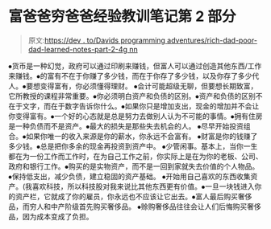 # 富爸爸穷爸爸经验教训笔记第 2 部分

> 原文:[https://dev . to/Davids programming adventures/rich-dad-poor-dad-learned-notes-part-2-4g nn](https://dev.to/davidsprogrammingadventures/rich-dad-poor-dad-lessons-learned-notes-part-2-4gnn)

⦁货币是一种幻觉，政府可以通过印刷来赚钱，但富人可以通过创造其他东西/工作来赚钱。⦁的富有不在于你赚了多少钱，而在于你存了多少钱，以及你存了多少代人。⦁要想变得富有，你必须懂得理财。
⦁会计可能超级无聊，但要想长期致富，它所教授的课程非常重要。⦁你必须明白资产和负债的区别。⦁资产和负债的区别不在于文字，而在于数字告诉你什么。⦁如果你只是增加支出，现金的增加并不会让你变得富有。⦁一个好的心态就是总是努力去做别人认为不可能的事情。⦁拥有住房是一种负债而不是资产。⦁最大的损失是那些失去机会的人。
⦁尽早开始投资组合。⦁如果你唯一的收入来源是你的薪水，你永远不会富有。
⦁财富是你的钱赚了多少钱。⦁总是把你多余的现金再投资到资产中。
⦁少管闲事。基本上，当你一生都在为一份工作而工作时，在为自己工作之前，你实际上是在为你的老板、公司、政府和银行工作。⦁购买的是实物资产，而不是一回到家就失去价值的个人物品。
⦁保持低支出，减少负债，建立稳固的资产基础。
⦁开始用自己喜欢的东西收集资产。(我喜欢科技，所以科技股对我来说比其他东西更有价值。⦁一旦一块钱进入你的资产栏，它就成了你的雇员，你永远也不应该让它出去。⦁富人最后购买奢侈品，而穷人和中产阶级首先购买奢侈品。
⦁赊购奢侈品往往会让人们后悔购买奢侈品，因为成本变成了负担。